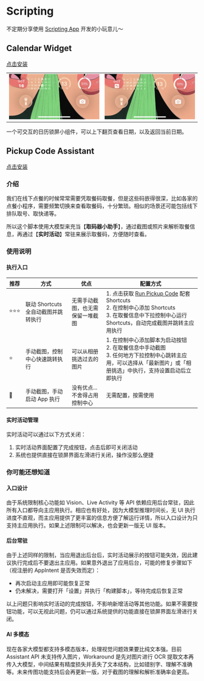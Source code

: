 
# Scripting

不定期分享使用 [Scripting App](https://scripting.fun/doc_v2/zh/index) 开发的小玩意儿～

## Calendar Widget

[点击安装](https://scripting.fun/import_scripts?urls=%5B%22https%3A%2F%2Fimarkr.com%2Fapi%2Fgithub%2Fdownload%2Fryanfwy%2Fscripting%2Ftree%2Fmaster%2Fscripts%2FCalendar%2520Widget.zip%22%5D)

| | |
| --- | --- |
| ![01](images/calendar_widget_01.jpg) | ![02](images/calendar_widget_02.jpg) |

一个可交互的日历锁屏小组件，可以上下翻页查看日期，以及返回当前日期。


## Pickup Code Assistant

[点击安装](https://scripting.fun/import_scripts?urls=%5B%22https%3A%2F%2Fimarkr.com%2Fapi%2Fgithub%2Fdownload%2Fryanfwy%2Fscripting%2Ftree%2Fmaster%2Fscripts%2FPickup%2520Code%2520Assistant.zip%22%5D)

### 介绍

我们在线下点餐的时候常常需要凭取餐码取餐，但是这些码嵌得很深，比如各家的点餐小程序，需要频繁切换来查看取餐码，十分繁琐。相似的场景还可能包括线下排队取号、取快递等。

所以这个脚本使用大模型来充当【**取码器小助手**】，通过截图或照片来解析取餐信息，再通过【**实时活动**】常驻来展示取餐码，方便随时查看。

### 使用说明

#### 执行入口

| 推荐 | 方式 | 优点 | 配置方式 |
| --- | --- | --- | --- |
| ⭐️⭐️⭐️ | 联动 Shortcuts 全自动截图并跳转执行 | 无需手动截图，也无需保留一堆截图 | 1. 点击获取 [Run Pickup Code](https://www.icloud.com/shortcuts/71ee7994d9d14293932a0c9fc7942494) 配套 Shortcuts<br>2. 在控制中心添加 Shortcuts<br>3. 在取餐信息中下拉控制中心运行 Shortcuts，自动完成截图并跳转主应用执行 |
| ⭐️ | 手动截图，控制中心快速跳转执行 | 可以从相册挑选过去的图片 | 1. 在控制中心添加脚本为启动按钮<br>2. 在取餐信息中手动截图<br>3. 任何地方下拉控制中心跳转主应用，可以选择从「最新图片」或「相册挑选」中执行，支持设置启动后立即执行 |
| 🤡 | 手动截图，手动启动 App 执行 | 没有优点...不舍得占用控制中心 | 无需配置，按需使用 |

#### 实时活动管理

实时活动可以通过以下方式关闭：
1. 实时活动界面配置了完成按钮，点击后即可关闭活动
2. 系统也提供直接在锁屏界面左滑进行关闭，操作没那么便捷

### 你可能还想知道

#### 入口设计

由于系统限制核心功能如 Vision、Live Activity 等 API 依赖应用后台常驻，因此所有入口都导向主应用执行。相应也有好处，因为大模型推理时间长，无 UI 执行进度不直观，而主应用提供了更丰富的信息方便了解运行详情，所以入口设计为只支持主应用执行。如果上述限制可以解决，也会更新一版无 UI 版本。

#### 后台常驻

由于上述同样的限制，当应用退出后台后，实时活动展示的按钮可能失效，因此建议执行完成后不要退出主应用。如果意外退出了应用后台，可能的修复步骤如下（视注册的 AppIntent 是否失效而定）：
- 再次启动主应用即可能恢复正常
- 仍未解决，需要打开「设置」并执行「构建脚本」，等待完成后恢复正常

以上问题只影响实时活动的完成按钮，不影响新增活动等其他功能。如果不需要按钮功能，可以无视此问题，仍可以通过系统提供的功能直接在锁屏界面左滑进行关闭。

#### AI 多模态

现在各家大模型都支持多模态版本，处理视觉问题效果要比纯文本强。目前 Assistant API 未支持传入图片，Workaround 是先对图片进行 OCR 提取文本再传入大模型，中间结果有精度损失并丢失了文本结构，比如错别字、理解不准确等。未来传图功能支持后会再更新一版，对于截图的理解和解析准确率会更高。